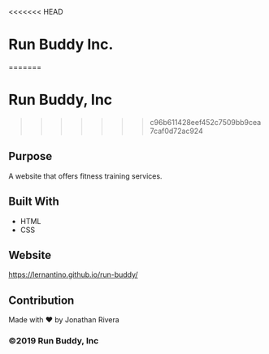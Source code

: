 <<<<<<< HEAD
# Run Buddy Inc.
=======
# Run Buddy, Inc

>>>>>>> c96b611428eef452c7509bb9cea7caf0d72ac924
## Purpose
A website that offers fitness training services. 

## Built With
* HTML
* CSS

## Website
https://lernantino.github.io/run-buddy/

## Contribution
Made with ❤️ by Jonathan Rivera

### ©️2019 Run Buddy, Inc 

